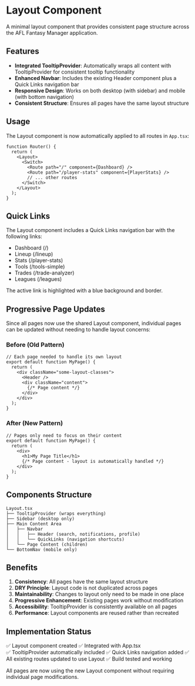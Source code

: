# Layout Component

A minimal layout component that provides consistent page structure across the AFL Fantasy Manager application.

## Features

- **Integrated TooltipProvider**: Automatically wraps all content with TooltipProvider for consistent tooltip functionality
- **Enhanced Navbar**: Includes the existing Header component plus a Quick Links navigation bar
- **Responsive Design**: Works on both desktop (with sidebar) and mobile (with bottom navigation)
- **Consistent Structure**: Ensures all pages have the same layout structure

## Usage

The Layout component is now automatically applied to all routes in `App.tsx`:

```tsx
function Router() {
  return (
    <Layout>
      <Switch>
        <Route path="/" component={Dashboard} />
        <Route path="/player-stats" component={PlayerStats} />
        // ... other routes
      </Switch>
    </Layout>
  );
}
```

## Quick Links

The Layout component includes a Quick Links navigation bar with the following links:
- Dashboard (/)
- Lineup (/lineup)  
- Stats (/player-stats)
- Tools (/tools-simple)
- Trades (/trade-analyzer)
- Leagues (/leagues)

The active link is highlighted with a blue background and border.

## Progressive Page Updates

Since all pages now use the shared Layout component, individual pages can be updated without needing to handle layout concerns:

### Before (Old Pattern)
```tsx
// Each page needed to handle its own layout
export default function MyPage() {
  return (
    <div className="some-layout-classes">
      <Header />
      <div className="content">
        {/* Page content */}
      </div>
    </div>
  );
}
```

### After (New Pattern)
```tsx
// Pages only need to focus on their content
export default function MyPage() {
  return (
    <div>
      <h1>My Page Title</h1>
      {/* Page content - layout is automatically handled */}
    </div>
  );
}
```

## Components Structure

```
Layout.tsx
├── TooltipProvider (wraps everything)
├── Sidebar (desktop only)
├── Main Content Area
│   ├── Navbar
│   │   ├── Header (search, notifications, profile)
│   │   └── QuickLinks (navigation shortcuts)
│   └── Page Content (children)
└── BottomNav (mobile only)
```

## Benefits

1. **Consistency**: All pages have the same layout structure
2. **DRY Principle**: Layout code is not duplicated across pages
3. **Maintainability**: Changes to layout only need to be made in one place
4. **Progressive Enhancement**: Existing pages work without modification
5. **Accessibility**: TooltipProvider is consistently available on all pages
6. **Performance**: Layout components are reused rather than recreated

## Implementation Status

✅ Layout component created
✅ Integrated with App.tsx  
✅ TooltipProvider automatically included
✅ Quick Links navigation added
✅ All existing routes updated to use Layout
✅ Build tested and working

All pages are now using the new Layout component without requiring individual page modifications.
